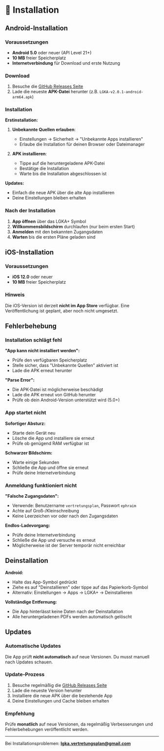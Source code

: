 # 📱 Installation

## Android-Installation

### Voraussetzungen

- **Android 5.0** oder neuer (API Level 21+)
- **10 MB** freier Speicherplatz
- **Internetverbindung** für Download und erste Nutzung

### Download

1. Besuche die [GitHub Releases Seite](https://github.com/luka-loehr/LGKA/releases)
2. Lade die neueste **APK-Datei** herunter (z.B. `LGKA-v2.0.1-android-arm64.apk`)

### Installation

**Erstinstallation:**

1. **Unbekannte Quellen erlauben**:
   - Einstellungen → Sicherheit → "Unbekannte Apps installieren"
   - Erlaube die Installation für deinen Browser oder Dateimanager

2. **APK installieren**:
   - Tippe auf die heruntergeladene APK-Datei
   - Bestätige die Installation
   - Warte bis die Installation abgeschlossen ist

**Updates:**

- Einfach die neue APK über die alte App installieren
- Deine Einstellungen bleiben erhalten

### Nach der Installation

1. **App öffnen** über das LGKA+ Symbol
2. **Willkommensbildschirm** durchlaufen (nur beim ersten Start)
3. **Anmelden** mit den bekannten Zugangsdaten
4. **Warten** bis die ersten Pläne geladen sind

## iOS-Installation

### Voraussetzungen

- **iOS 12.0** oder neuer
- **10 MB** freier Speicherplatz

### Hinweis

Die iOS-Version ist derzeit **nicht im App Store** verfügbar. Eine Veröffentlichung ist geplant, aber noch nicht umgesetzt.

## Fehlerbehebung

### Installation schlägt fehl

**"App kann nicht installiert werden":**
- Prüfe den verfügbaren Speicherplatz
- Stelle sicher, dass "Unbekannte Quellen" aktiviert ist
- Lade die APK erneut herunter

**"Parse Error":**
- Die APK-Datei ist möglicherweise beschädigt
- Lade die APK erneut von GitHub herunter
- Prüfe ob dein Android-Version unterstützt wird (5.0+)

### App startet nicht

**Sofortiger Absturz:**
- Starte dein Gerät neu
- Lösche die App und installiere sie erneut
- Prüfe ob genügend RAM verfügbar ist

**Schwarzer Bildschirm:**
- Warte einige Sekunden
- Schließe die App und öffne sie erneut
- Prüfe deine Internetverbindung

### Anmeldung funktioniert nicht

**"Falsche Zugangsdaten":**
- Verwende: Benutzername `vertretungsplan`, Passwort `ephraim`
- Achte auf Groß-/Kleinschreibung
- Keine Leerzeichen vor oder nach den Zugangsdaten

**Endlos-Ladevorgang:**
- Prüfe deine Internetverbindung
- Schließe die App und versuche es erneut
- Möglicherweise ist der Server temporär nicht erreichbar

## Deinstallation

**Android:**
- Halte das App-Symbol gedrückt
- Ziehe es auf "Deinstallieren" oder tippe auf das Papierkorb-Symbol
- Alternativ: Einstellungen → Apps → LGKA+ → Deinstallieren

**Vollständige Entfernung:**
- Die App hinterlässt keine Daten nach der Deinstallation
- Alle heruntergeladenen PDFs werden automatisch gelöscht

## Updates

### Automatische Updates

Die App prüft **nicht automatisch** auf neue Versionen. Du musst manuell nach Updates schauen.

### Update-Prozess

1. Besuche regelmäßig die [GitHub Releases Seite](https://github.com/luka-loehr/LGKA/releases)
2. Lade die neueste Version herunter
3. Installiere die neue APK über die bestehende App
4. Deine Einstellungen und Cache bleiben erhalten

### Empfehlung

Prüfe **monatlich** auf neue Versionen, da regelmäßig Verbesserungen und Fehlerbehebungen veröffentlicht werden.

---

Bei Installationsproblemen: **lgka.vertretungsplan@gmail.com**